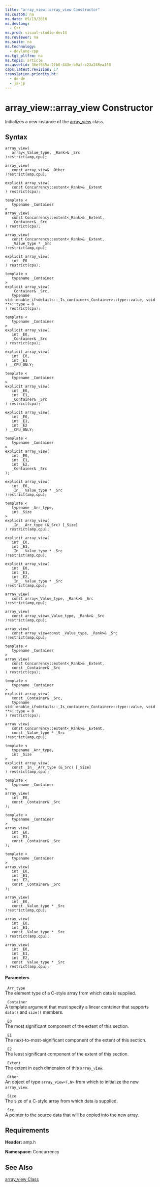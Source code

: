 ```yaml
---
title: "array_view::array_view Constructor"
ms.custom: na
ms.date: 09/19/2016
ms.devlang: 
  - C++
ms.prod: visual-studio-dev14
ms.reviewer: na
ms.suite: na
ms.technology: 
  - devlang-cpp
ms.tgt_pltfrm: na
ms.topic: article
ms.assetid: 36ef935a-2fb0-443e-b9af-c23a248ea158
caps.latest.revision: 17
translation.priority.ht: 
  - de-de
  - ja-jp
---
```

# array_view::array_view Constructor
Initializes a new instance of the [array_view](../vs140/array_view-Class.md) class.  
  
## Syntax  
  
```  
array_view(  
   array<_Value_type, _Rank>& _Src  
)restrict(amp,cpu);  
  
array_view(  
   const array_view& _Other  
)restrict(amp,cpu);  
  
explicit array_view(  
   const Concurrency::extent<_Rank>& _Extent  
) restrict(cpu);  
  
template <  
   typename _Container  
>  
array_view(  
   const Concurrency::extent<_Rank>& _Extent,  
   _Container& _Src  
) restrict(cpu);  
  
array_view(  
   const Concurrency::extent<_Rank>& _Extent,  
   _Value_type * _Src  
)restrict(amp,cpu);  
  
explicit array_view(  
   int _E0  
) restrict(cpu);  
  
template <  
   typename _Container  
>  
explicit array_view(  
   _Container& _Src,  
   typename std::enable_if<details::_Is_container<_Container>::type::value, void **>::type = 0  
) restrict(cpu);  
  
template <  
   typename _Container  
>  
explicit array_view(  
   int _E0,  
   _Container& _Src  
) restrict(cpu);  
  
explicit array_view(  
   int _E0,  
   int _E1  
) __CPU_ONLY;  
  
template <  
   typename _Container  
>  
explicit array_view(  
   int _E0,  
   int _E1,  
   _Container& _Src  
) restrict(cpu);  
  
explicit array_view(  
   int _E0,  
   int _E1,  
   int _E2  
) __CPU_ONLY;  
  
template <  
   typename _Container  
>  
explicit array_view(  
   int _E0,  
   int _E1,  
   int _E2,  
   _Container& _Src  
);  
  
explicit array_view(  
   int _E0,  
   _In_ _Value_type * _Src  
)restrict(amp,cpu);  
  
template <  
   typename _Arr_type,  
   int _Size  
>  
explicit array_view(  
   _In_ _Arr_type (&_Src) [_Size]  
) restrict(amp,cpu);  
  
explicit array_view(  
   int _E0,  
   int _E1,  
   _In_ _Value_type * _Src  
)restrict(amp,cpu);  
  
explicit array_view(  
   int _E0,  
   int _E1,  
   int _E2,  
   _In_ _Value_type * _Src  
)restrict(amp,cpu);  
  
array_view(  
   const array<_Value_type, _Rank>& _Src  
)restrict(amp,cpu);  
  
array_view(  
   const array_view<_Value_type, _Rank>& _Src  
)restrict(amp,cpu);  
  
array_view(  
   const array_view<const _Value_type, _Rank>& _Src  
)restrict(amp,cpu);  
  
template <  
   typename _Container  
>  
array_view(  
   const Concurrency::extent<_Rank>& _Extent,  
   const _Container& _Src  
) restrict(cpu);  
  
template <  
   typename _Container  
>  
explicit array_view(  
   const _Container& _Src,  
   typename std::enable_if<details::_Is_container<_Container>::type::value, void **>::type = 0  
) restrict(cpu);  
  
array_view(  
   const Concurrency::extent<_Rank>& _Extent,  
   const _Value_type * _Src  
)restrict(amp,cpu);  
  
template <  
   typename _Arr_type,  
   int _Size  
>  
explicit array_view(  
   const _In_ _Arr_type (&_Src) [_Size]  
) restrict(amp,cpu);  
  
template <  
   typename _Container  
>  
array_view(  
   int _E0,  
   const _Container& _Src  
);  
  
template <  
   typename _Container  
>  
array_view(  
   int _E0,  
   int _E1,  
   const _Container& _Src  
);  
  
template <  
   typename _Container  
>  
array_view(  
   int _E0,  
   int _E1,  
   int _E2,  
   const _Container& _Src  
);  
  
array_view(  
   int _E0,  
   const _Value_type * _Src  
)restrict(amp,cpu);  
  
array_view(  
   int _E0,  
   int _E1,  
   const _Value_type * _Src  
) restrict(amp,cpu);  
  
array_view(  
   int _E0,  
   int _E1,  
   int _E2,  
   const _Value_type * _Src  
) restrict(amp,cpu);   
```  
  
#### Parameters  
 `_Arr_type`  
 The element type of a C-style array from which data is supplied.  
  
 `_Container`  
 A template argument that must specify a linear container that supports `data()` and `size()` members.  
  
 `_E0`  
 The most significant component of the extent of this section.  
  
 `_E1`  
 The next-to-most-significant component of the extent of this section.  
  
 `_E2`  
 The least significant component of the extent of this section.  
  
 `_Extent`  
 The extent in each dimension of this `array_view`.  
  
 `_Other`  
 An object of type `array_view<T,N>` from which to initialize the new `array_view`.  
  
 `_Size`  
 The size of a C-style array from which data is supplied.  
  
 `_Src`  
 A pointer to the source data that will be copied into the new array.  
  
## Requirements  
 **Header:** amp.h  
  
 **Namespace:** Concurrency  
  
## See Also  
 [array_view Class](../vs140/array_view-Class.md)